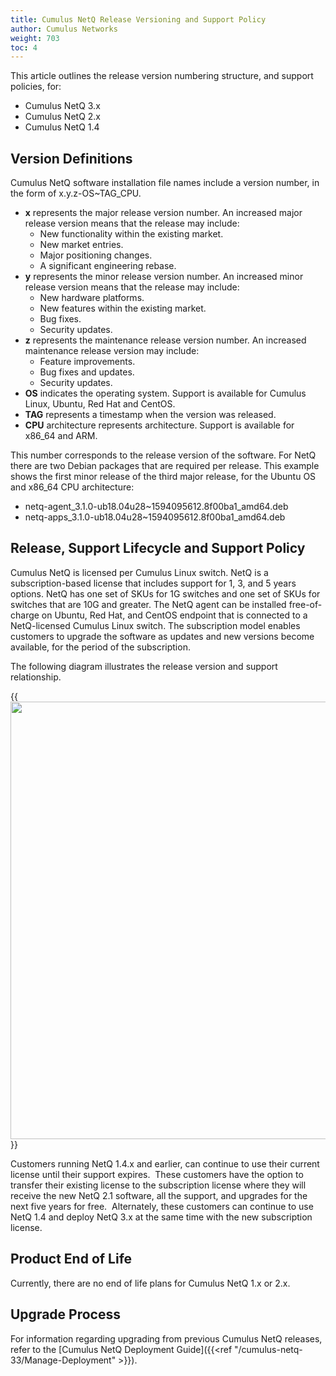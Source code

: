 ```yaml
---
title: Cumulus NetQ Release Versioning and Support Policy
author: Cumulus Networks
weight: 703
toc: 4
---
```


This article outlines the release version numbering structure, and support policies, for:

- Cumulus NetQ 3.x
- Cumulus NetQ 2.x
- Cumulus NetQ 1.4

## Version Definitions

Cumulus NetQ software installation file names include a version number,
in the form of x.y.z-OS\~TAG\_CPU.

- **x** represents the major release version number. An increased
    major release version means that the release may include:
    - New functionality within the existing market.
    - New market entries.
    - Major positioning changes.
    - A significant engineering rebase.
- **y** represents the minor release version number. An increased
    minor release version means that the release may include:
    - New hardware platforms.
    - New features within the existing market.
    - Bug fixes.
    - Security updates.
- **z** represents the maintenance release version number. An
    increased maintenance release version may include:
    - Feature improvements.
    - Bug fixes and updates.
    - Security updates.
- **OS** indicates the operating system. Support is available for
    Cumulus Linux, Ubuntu, Red Hat and CentOS.
- **TAG** represents a timestamp when the version was released.
- **CPU** architecture represents architecture. Support is available
    for x86\_64 and ARM.

This number corresponds to the release version of the software. For NetQ
there are two Debian packages that are required per release. This
example shows the first minor release of the third major release, for
the Ubuntu OS and x86\_64 CPU architecture:

- netq-agent\_3.1.0-ub18.04u28\~1594095612.8f00ba1\_amd64.deb
- netq-apps\_3.1.0-ub18.04u28\~1594095612.8f00ba1\_amd64.deb

## Release, Support Lifecycle and Support Policy

Cumulus NetQ is licensed per Cumulus Linux switch. NetQ is a
subscription-based license that includes support for 1, 3, and 5 years
options. NetQ has one set of SKUs for 1G switches and one set of SKUs
for switches that are 10G and greater. The NetQ agent can be installed
free-of-charge on Ubuntu, Red Hat, and CentOS endpoint that is connected
to a NetQ-licensed Cumulus Linux switch. The subscription model
enables customers to upgrade the software as updates and new versions
become available, for the period of the subscription.

The following diagram illustrates the release version and support relationship.

{{<img src="/images/knowledge-base/NQ-rel-vers-and-sup-pol.png" width="700">}}

Customers running NetQ 1.4.x and earlier, can continue to use their
current license until their support expires.  These customers have the
option to transfer their existing license to the subscription license
where they will receive the new NetQ 2.1 software, all the support, and
upgrades for the next five years for free.  Alternately, these customers
can continue to use NetQ 1.4 and deploy NetQ 3.x at the same time with
the new subscription license.

## Product End of Life

Currently, there are no end of life plans for Cumulus NetQ 1.x or 2.x.

## Upgrade Process

For information regarding upgrading from previous Cumulus NetQ releases,
refer to the [Cumulus NetQ Deployment Guide]({{<ref "/cumulus-netq-33/Manage-Deployment" >}}).
